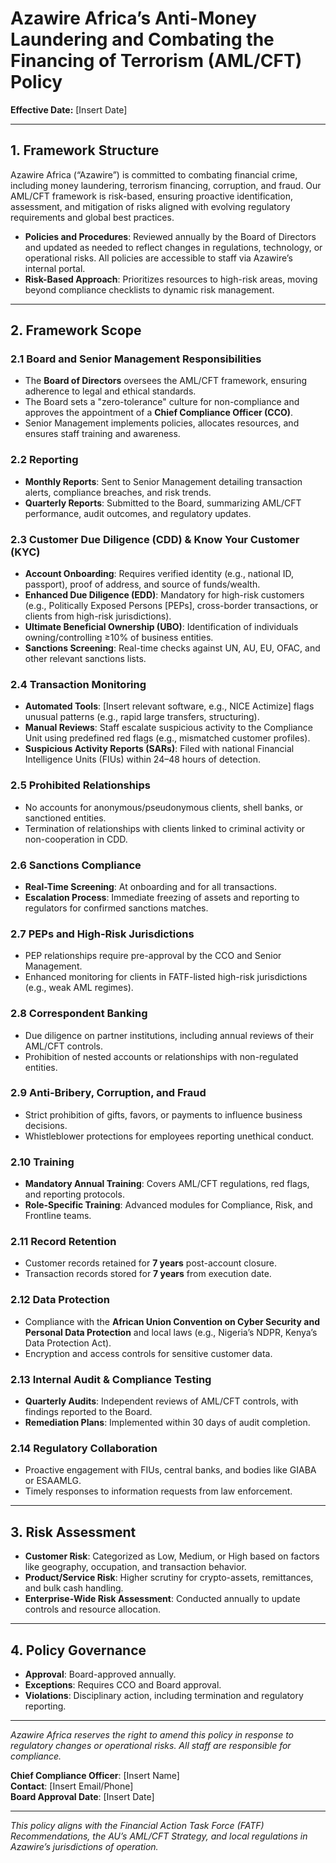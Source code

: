 # Azawire Africa’s Anti-Money Laundering and Combating the Financing of Terrorism (AML/CFT) Policy  
**Effective Date:** [Insert Date]  

---

## 1. Framework Structure  
Azawire Africa (“Azawire”) is committed to combating financial crime, including money laundering, terrorism financing, corruption, and fraud. Our AML/CFT framework is risk-based, ensuring proactive identification, assessment, and mitigation of risks aligned with evolving regulatory requirements and global best practices.  

- **Policies and Procedures**: Reviewed annually by the Board of Directors and updated as needed to reflect changes in regulations, technology, or operational risks. All policies are accessible to staff via Azawire’s internal portal.  
- **Risk-Based Approach**: Prioritizes resources to high-risk areas, moving beyond compliance checklists to dynamic risk management.  

---

## 2. Framework Scope  

### 2.1 Board and Senior Management Responsibilities  
- The **Board of Directors** oversees the AML/CFT framework, ensuring adherence to legal and ethical standards.  
- The Board sets a "zero-tolerance" culture for non-compliance and approves the appointment of a **Chief Compliance Officer (CCO)**.  
- Senior Management implements policies, allocates resources, and ensures staff training and awareness.  

### 2.2 Reporting  
- **Monthly Reports**: Sent to Senior Management detailing transaction alerts, compliance breaches, and risk trends.  
- **Quarterly Reports**: Submitted to the Board, summarizing AML/CFT performance, audit outcomes, and regulatory updates.  

### 2.3 Customer Due Diligence (CDD) & Know Your Customer (KYC)  
- **Account Onboarding**: Requires verified identity (e.g., national ID, passport), proof of address, and source of funds/wealth.  
- **Enhanced Due Diligence (EDD)**: Mandatory for high-risk customers (e.g., Politically Exposed Persons [PEPs], cross-border transactions, or clients from high-risk jurisdictions).  
- **Ultimate Beneficial Ownership (UBO)**: Identification of individuals owning/controlling ≥10% of business entities.  
- **Sanctions Screening**: Real-time checks against UN, AU, EU, OFAC, and other relevant sanctions lists.  

### 2.4 Transaction Monitoring  
- **Automated Tools**: [Insert relevant software, e.g., NICE Actimize] flags unusual patterns (e.g., rapid large transfers, structuring).  
- **Manual Reviews**: Staff escalate suspicious activity to the Compliance Unit using predefined red flags (e.g., mismatched customer profiles).  
- **Suspicious Activity Reports (SARs)**: Filed with national Financial Intelligence Units (FIUs) within 24–48 hours of detection.  

### 2.5 Prohibited Relationships  
- No accounts for anonymous/pseudonymous clients, shell banks, or sanctioned entities.  
- Termination of relationships with clients linked to criminal activity or non-cooperation in CDD.  

### 2.6 Sanctions Compliance  
- **Real-Time Screening**: At onboarding and for all transactions.  
- **Escalation Process**: Immediate freezing of assets and reporting to regulators for confirmed sanctions matches.  

### 2.7 PEPs and High-Risk Jurisdictions  
- PEP relationships require pre-approval by the CCO and Senior Management.  
- Enhanced monitoring for clients in FATF-listed high-risk jurisdictions (e.g., weak AML regimes).  

### 2.8 Correspondent Banking  
- Due diligence on partner institutions, including annual reviews of their AML/CFT controls.  
- Prohibition of nested accounts or relationships with non-regulated entities.  

### 2.9 Anti-Bribery, Corruption, and Fraud  
- Strict prohibition of gifts, favors, or payments to influence business decisions.  
- Whistleblower protections for employees reporting unethical conduct.  

### 2.10 Training  
- **Mandatory Annual Training**: Covers AML/CFT regulations, red flags, and reporting protocols.  
- **Role-Specific Training**: Advanced modules for Compliance, Risk, and Frontline teams.  

### 2.11 Record Retention  
- Customer records retained for **7 years** post-account closure.  
- Transaction records stored for **7 years** from execution date.  

### 2.12 Data Protection  
- Compliance with the **African Union Convention on Cyber Security and Personal Data Protection** and local laws (e.g., Nigeria’s NDPR, Kenya’s Data Protection Act).  
- Encryption and access controls for sensitive customer data.  

### 2.13 Internal Audit & Compliance Testing  
- **Quarterly Audits**: Independent reviews of AML/CFT controls, with findings reported to the Board.  
- **Remediation Plans**: Implemented within 30 days of audit completion.  

### 2.14 Regulatory Collaboration  
- Proactive engagement with FIUs, central banks, and bodies like GIABA or ESAAMLG.  
- Timely responses to information requests from law enforcement.  

---

## 3. Risk Assessment  
- **Customer Risk**: Categorized as Low, Medium, or High based on factors like geography, occupation, and transaction behavior.  
- **Product/Service Risk**: Higher scrutiny for crypto-assets, remittances, and bulk cash handling.  
- **Enterprise-Wide Risk Assessment**: Conducted annually to update controls and resource allocation.  

---

## 4. Policy Governance  
- **Approval**: Board-approved annually.  
- **Exceptions**: Requires CCO and Board approval.  
- **Violations**: Disciplinary action, including termination and regulatory reporting.  

---

*Azawire Africa reserves the right to amend this policy in response to regulatory changes or operational risks. All staff are responsible for compliance.*  

**Chief Compliance Officer**: [Insert Name]  
**Contact**: [Insert Email/Phone]  
**Board Approval Date**: [Insert Date]  

---

*This policy aligns with the Financial Action Task Force (FATF) Recommendations, the AU’s AML/CFT Strategy, and local regulations in Azawire’s jurisdictions of operation.*
